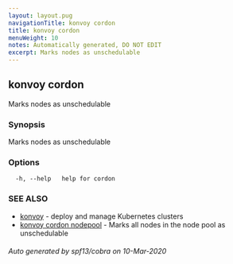 ```yaml
---
layout: layout.pug
navigationTitle: konvoy cordon
title: konvoy cordon
menuWeight: 10
notes: Automatically generated, DO NOT EDIT
excerpt: Marks nodes as unschedulable
---
```


## konvoy cordon

Marks nodes as unschedulable

### Synopsis

Marks nodes as unschedulable

### Options

```
  -h, --help   help for cordon
```

### SEE ALSO

* [konvoy](../)	 - deploy and manage Kubernetes clusters
* [konvoy cordon nodepool](./konvoy-cordon-nodepool/)	 - Marks all nodes in the node pool as unschedulable

###### Auto generated by spf13/cobra on 10-Mar-2020
